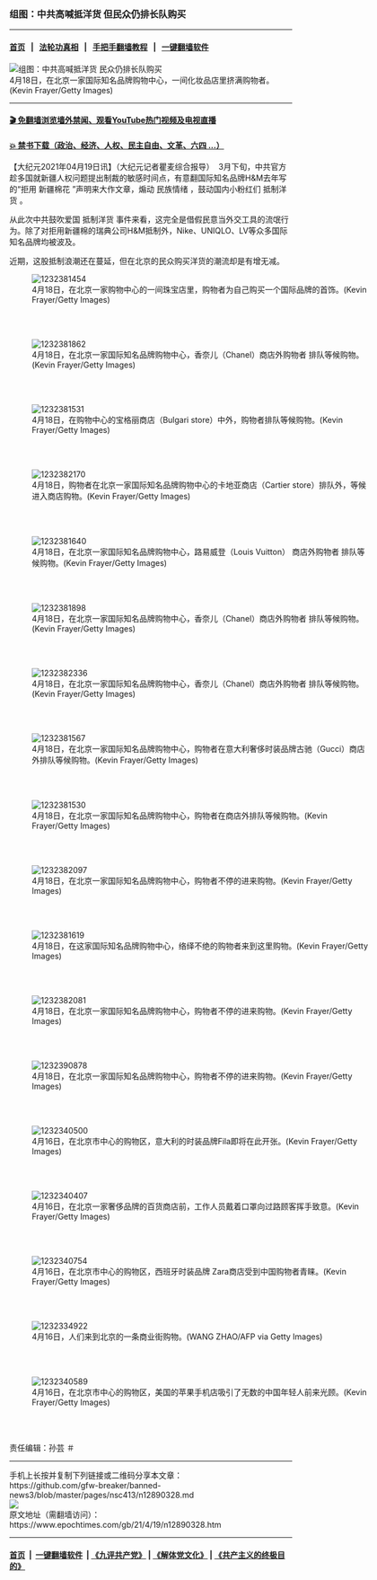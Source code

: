 ### 组图：中共高喊抵洋货 但民众仍排长队购买
------------------------

#### [首页](https://github.com/gfw-breaker/banned-news3/blob/master/README.md) &nbsp;&nbsp;|&nbsp;&nbsp; [法轮功真相](https://github.com/begood0513/basic/blob/master/README.md)  &nbsp;&nbsp;|&nbsp;&nbsp; [手把手翻墙教程](https://github.com/gfw-breaker/guides/wiki)  &nbsp;&nbsp;|&nbsp;&nbsp; [一键翻墙软件](https://github.com/gfw-breaker/nogfw/blob/master/README.md)  



<div><img alt="组图：中共高喊抵洋货 民众仍排长队购买" class="attachment-djy_600_400 size-djy_600_400 wp-post-image" src="https://i.epochtimes.com/assets/uploads/2021/04/id12890339-2104190619242124-600x400.jpg"/>
<div class="caption">
 4月18日，在北京一家国际知名品牌购物中心，一间化妆品店里挤满购物者。(Kevin Frayer/Getty Images)
</div></div><hr/>

#### [ 🎬  免翻墙浏览墙外禁闻、观看YouTube热门视频及电视直播](https://github.com/gfw-breaker/HelloWorld)

#### [ 💥  禁书下载（政治、经济、人权、民主自由、文革、六四 ...）](https://github.com/gfw-breaker/books/blob/master/README.md)

<div><p>
 【大纪元2021年04月19日讯】（大纪元记者瞿麦综合报导）  3月下旬，中共官方趁多国就新疆人权问题提出制裁的敏感时间点，有意翻国际知名品牌H&amp;M去年写的“拒用
 <ok href="https://www.epochtimes.com/gb/tag/%E6%96%B0%E7%96%86%E6%A3%89%E8%8A%B1.html">
  新疆棉花
 </ok>
 ”声明来大作文章，煽动
 <ok href="https://www.epochtimes.com/gb/tag/%E6%B0%91%E6%97%8F%E6%83%85%E7%BB%AA.html">
  民族情绪
 </ok>
 ，鼓动国内小粉红们
 <ok href="https://www.epochtimes.com/gb/tag/%E6%8A%B5%E5%88%B6%E6%B4%8B%E8%B4%A7.html">
  抵制洋货
 </ok>
 。
</p>
<p>
 从此次中共鼓吹爱国
 <ok href="https://www.epochtimes.com/gb/tag/%E6%8A%B5%E5%88%B6%E6%B4%8B%E8%B4%A7.html">
  抵制洋货
 </ok>
 事件来看，这完全是借假民意当外交工具的流氓行为。除了对拒用新疆棉的瑞典公司H&amp;M抵制外，Nike、UNIQLO、LV等众多国际知名品牌均被波及。
</p>
<p>
 近期，这股抵制浪潮还在蔓延，但在北京的民众购买洋货的潮流却是有增无减。
</p>
<figure aria-describedby="caption-attachment-12890356" class="wp-caption aligncenter" id="attachment_12890356" style="width: 600px">
 <ok href="https://i.epochtimes.com/assets/uploads/2021/04/id12890356-2104190619202124.jpg" target="_blank">
  <img alt="1232381454" class="size-large wp-image-12890356" src="https://i.epochtimes.com/assets/uploads/2021/04/id12890356-2104190619202124-600x441.jpg" title="1232381454"/>
 </ok>
 <br/><figcaption class="wp-caption-text" id="caption-attachment-12890356">
  4月18日，在北京一家购物中心的一间珠宝店里，购物者为自己购买一个国际品牌的首饰。(Kevin Frayer/Getty Images)
 </figcaption><br/>
</figure><br/>
<figure aria-describedby="caption-attachment-12890410" class="wp-caption aligncenter" id="attachment_12890410" style="width: 600px">
 <ok href="https://i.epochtimes.com/assets/uploads/2021/04/id12890410-2104190619362124.jpg" target="_blank">
  <img alt="1232381862" class="size-large wp-image-12890410" src="https://i.epochtimes.com/assets/uploads/2021/04/id12890410-2104190619362124-600x394.jpg" title="1232381862"/>
 </ok>
 <br/><figcaption class="wp-caption-text" id="caption-attachment-12890410">
  4月18日，在北京一家国际知名品牌购物中心，香奈儿（Chanel）商店外购物者 排队等候购物。(Kevin Frayer/Getty Images)
 </figcaption><br/>
</figure><br/>
<figure aria-describedby="caption-attachment-12890406" class="wp-caption aligncenter" id="attachment_12890406" style="width: 600px">
 <ok href="https://i.epochtimes.com/assets/uploads/2021/04/id12890406-2104190619342124.jpg" target="_blank">
  <img alt="1232381531" class="size-large wp-image-12890406" src="https://i.epochtimes.com/assets/uploads/2021/04/id12890406-2104190619342124-600x412.jpg" title="1232381531"/>
 </ok>
 <br/><figcaption class="wp-caption-text" id="caption-attachment-12890406">
  4月18日，在购物中心的宝格丽商店（Bulgari store）中外，购物者排队等候购物。(Kevin Frayer/Getty Images)
 </figcaption><br/>
</figure><br/>
<figure aria-describedby="caption-attachment-12890414" class="wp-caption aligncenter" id="attachment_12890414" style="width: 600px">
 <ok href="https://i.epochtimes.com/assets/uploads/2021/04/id12890414-2104190624202124.jpg" target="_blank">
  <img alt="1232382170" class="size-large wp-image-12890414" src="https://i.epochtimes.com/assets/uploads/2021/04/id12890414-2104190624202124-600x402.jpg" title="1232382170"/>
 </ok>
 <br/><figcaption class="wp-caption-text" id="caption-attachment-12890414">
  4月18日，购物者在北京一家国际知名品牌购物中心的卡地亚商店（Cartier store）排队外，等候进入商店购物。(Kevin Frayer/Getty Images)
 </figcaption><br/>
</figure><br/>
<figure aria-describedby="caption-attachment-12890419" class="wp-caption aligncenter" id="attachment_12890419" style="width: 600px">
 <ok href="https://i.epochtimes.com/assets/uploads/2021/04/id12890419-2104190619032124.jpg" target="_blank">
  <img alt="1232381640" class="size-large wp-image-12890419" src="https://i.epochtimes.com/assets/uploads/2021/04/id12890419-2104190619032124-600x403.jpg" title="1232381640"/>
 </ok>
 <br/><figcaption class="wp-caption-text" id="caption-attachment-12890419">
  4月18日，在北京一家国际知名品牌购物中心，路易威登（Louis Vuitton） 商店外购物者 排队等候购物。(Kevin Frayer/Getty Images)
 </figcaption><br/>
</figure><br/>
<figure aria-describedby="caption-attachment-12890459" class="wp-caption aligncenter" id="attachment_12890459" style="width: 600px">
 <ok href="https://i.epochtimes.com/assets/uploads/2021/04/id12890459-2104190619172124.jpg" target="_blank">
  <img alt="1232381898" class="size-large wp-image-12890459" src="https://i.epochtimes.com/assets/uploads/2021/04/id12890459-2104190619172124-600x393.jpg" title="1232381898"/>
 </ok>
 <br/><figcaption class="wp-caption-text" id="caption-attachment-12890459">
  4月18日，在北京一家国际知名品牌购物中心，香奈儿（Chanel）商店外购物者 排队等候购物。(Kevin Frayer/Getty Images)
 </figcaption><br/>
</figure><br/>
<figure aria-describedby="caption-attachment-12890423" class="wp-caption aligncenter" id="attachment_12890423" style="width: 600px">
 <ok href="https://i.epochtimes.com/assets/uploads/2021/04/id12890423-2104190619052124.jpg" target="_blank">
  <img alt="1232382336" class="size-large wp-image-12890423" src="https://i.epochtimes.com/assets/uploads/2021/04/id12890423-2104190619052124-600x407.jpg" title="1232382336"/>
 </ok>
 <br/><figcaption class="wp-caption-text" id="caption-attachment-12890423">
  4月18日，在北京一家国际知名品牌购物中心，香奈儿（Chanel）商店外购物者 排队等候购物。(Kevin Frayer/Getty Images)
 </figcaption><br/>
</figure><br/>
<figure aria-describedby="caption-attachment-12890452" class="wp-caption aligncenter" id="attachment_12890452" style="width: 600px">
 <ok href="https://i.epochtimes.com/assets/uploads/2021/04/id12890452-2104190619102124.jpg" target="_blank">
  <img alt="1232381567" class="size-large wp-image-12890452" src="https://i.epochtimes.com/assets/uploads/2021/04/id12890452-2104190619102124-600x430.jpg" title="1232381567"/>
 </ok>
 <br/><figcaption class="wp-caption-text" id="caption-attachment-12890452">
  4月18日，在北京一家国际知名品牌购物中心，购物者在意大利奢侈时装品牌古驰（Gucci）商店外排队等候购物。(Kevin Frayer/Getty Images)
 </figcaption><br/>
</figure><br/>
<figure aria-describedby="caption-attachment-12890456" class="wp-caption aligncenter" id="attachment_12890456" style="width: 600px">
 <ok href="https://i.epochtimes.com/assets/uploads/2021/04/id12890456-2104190619152124.jpg" target="_blank">
  <img alt="1232381530" class="size-large wp-image-12890456" src="https://i.epochtimes.com/assets/uploads/2021/04/id12890456-2104190619152124-600x405.jpg" title="1232381530"/>
 </ok>
 <br/><figcaption class="wp-caption-text" id="caption-attachment-12890456">
  4月18日，在北京一家国际知名品牌购物中心，购物者在商店外排队等候购物。(Kevin Frayer/Getty Images)
 </figcaption><br/>
</figure><br/>
<figure aria-describedby="caption-attachment-12890439" class="wp-caption aligncenter" id="attachment_12890439" style="width: 600px">
 <ok href="https://i.epochtimes.com/assets/uploads/2021/04/id12890439-2104190619072124.jpg" target="_blank">
  <img alt="1232382097" class="size-large wp-image-12890439" src="https://i.epochtimes.com/assets/uploads/2021/04/id12890439-2104190619072124-600x410.jpg" title="1232382097"/>
 </ok>
 <br/><figcaption class="wp-caption-text" id="caption-attachment-12890439">
  4月18日，在北京一家国际知名品牌购物中心，购物者不停的进来购物。(Kevin Frayer/Getty Images)
 </figcaption><br/>
</figure><br/>
<figure aria-describedby="caption-attachment-12890399" class="wp-caption aligncenter" id="attachment_12890399" style="width: 600px">
 <ok href="https://i.epochtimes.com/assets/uploads/2021/04/id12890399-2104190619272124.jpg" target="_blank">
  <img alt="1232381619" class="size-large wp-image-12890399" src="https://i.epochtimes.com/assets/uploads/2021/04/id12890399-2104190619272124-600x413.jpg" title="1232381619"/>
 </ok>
 <br/><figcaption class="wp-caption-text" id="caption-attachment-12890399">
  4月18日，在这家国际知名品牌购物中心，络绎不绝的购物者来到这里购物。(Kevin Frayer/Getty Images)
 </figcaption><br/>
</figure><br/>
<figure aria-describedby="caption-attachment-12890417" class="wp-caption aligncenter" id="attachment_12890417" style="width: 600px">
 <ok href="https://i.epochtimes.com/assets/uploads/2021/04/id12890417-2104190619002124.jpg" target="_blank">
  <img alt="1232382081" class="size-large wp-image-12890417" src="https://i.epochtimes.com/assets/uploads/2021/04/id12890417-2104190619002124-600x413.jpg" title="1232382081"/>
 </ok>
 <br/><figcaption class="wp-caption-text" id="caption-attachment-12890417">
  4月18日，在北京一家国际知名品牌购物中心，购物者不停的进来购物。(Kevin Frayer/Getty Images)
 </figcaption><br/>
</figure><br/>
<figure aria-describedby="caption-attachment-12890415" class="wp-caption aligncenter" id="attachment_12890415" style="width: 600px">
 <ok href="https://i.epochtimes.com/assets/uploads/2021/04/id12890415-2104190624222124.jpg" target="_blank">
  <img alt="1232390878" class="size-large wp-image-12890415" src="https://i.epochtimes.com/assets/uploads/2021/04/id12890415-2104190624222124-600x407.jpg" title="1232390878"/>
 </ok>
 <br/><figcaption class="wp-caption-text" id="caption-attachment-12890415">
  4月18日，在北京一家国际知名品牌购物中心，购物者不停的进来购物。(Kevin Frayer/Getty Images)
 </figcaption><br/>
</figure><br/>
<figure aria-describedby="caption-attachment-12890507" class="wp-caption aligncenter" id="attachment_12890507" style="width: 600px">
 <ok href="https://i.epochtimes.com/assets/uploads/2021/04/id12890507-2104190619222124.jpg" target="_blank">
  <img alt="1232340500" class="size-large wp-image-12890507" src="https://i.epochtimes.com/assets/uploads/2021/04/id12890507-2104190619222124-600x421.jpg" title="1232340500"/>
 </ok>
 <br/><figcaption class="wp-caption-text" id="caption-attachment-12890507">
  4月16日，在北京市中心的购物区，意大利的时装品牌Fila即将在此开张。(Kevin Frayer/Getty Images)
 </figcaption><br/>
</figure><br/>
<figure aria-describedby="caption-attachment-12890376" class="wp-caption aligncenter" id="attachment_12890376" style="width: 600px">
 <ok href="https://i.epochtimes.com/assets/uploads/2021/04/id12890376-2104190619312124.jpg" target="_blank">
  <img alt="1232340407" class="size-large wp-image-12890376" src="https://i.epochtimes.com/assets/uploads/2021/04/id12890376-2104190619312124-600x407.jpg" title="1232340407"/>
 </ok>
 <br/><figcaption class="wp-caption-text" id="caption-attachment-12890376">
  4月16日，在北京一家奢侈品牌的百货商店前，工作人员戴着口罩向过路顾客挥手致意。(Kevin Frayer/Getty Images)
 </figcaption><br/>
</figure><br/>
<figure aria-describedby="caption-attachment-12890370" class="wp-caption aligncenter" id="attachment_12890370" style="width: 600px">
 <ok href="https://i.epochtimes.com/assets/uploads/2021/04/id12890370-2104190619292124.jpg" target="_blank">
  <img alt="1232340754" class="size-large wp-image-12890370" src="https://i.epochtimes.com/assets/uploads/2021/04/id12890370-2104190619292124-600x387.jpg" title="1232340754"/>
 </ok>
 <br/><figcaption class="wp-caption-text" id="caption-attachment-12890370">
  4月16日，在北京市中心的购物区，西班牙时装品牌 Zara商店受到中国购物者青睐。(Kevin Frayer/Getty Images)
 </figcaption><br/>
</figure><br/>
<figure aria-describedby="caption-attachment-12890362" class="wp-caption aligncenter" id="attachment_12890362" style="width: 600px">
 <ok href="https://i.epochtimes.com/assets/uploads/2021/04/id12890362-2104190618582124.jpg" target="_blank">
  <img alt="1232334922" class="size-large wp-image-12890362" src="https://i.epochtimes.com/assets/uploads/2021/04/id12890362-2104190618582124-600x399.jpg" title="1232334922"/>
 </ok>
 <br/><figcaption class="wp-caption-text" id="caption-attachment-12890362">
  4月16日，人们来到北京的一条商业街购物。(WANG ZHAO/AFP via Getty Images)
 </figcaption><br/>
</figure><br/>
<figure aria-describedby="caption-attachment-12890358" class="wp-caption aligncenter" id="attachment_12890358" style="width: 600px">
 <ok href="https://i.epochtimes.com/assets/uploads/2021/04/id12890358-2104190619122124.jpg" target="_blank">
  <img alt="1232340589" class="size-large wp-image-12890358" src="https://i.epochtimes.com/assets/uploads/2021/04/id12890358-2104190619122124-600x400.jpg" title="1232340589"/>
 </ok>
 <br/><figcaption class="wp-caption-text" id="caption-attachment-12890358">
  4月16日，在北京市中心的购物区，美国的苹果手机店吸引了无数的中国年轻人前来光顾。(Kevin Frayer/Getty Images)
 </figcaption><br/>
</figure><br/>
<p>
 责任编辑：孙芸 ＃
</p>
</div>
<hr/>
手机上长按并复制下列链接或二维码分享本文章：<br/>
https://github.com/gfw-breaker/banned-news3/blob/master/pages/nsc413/n12890328.md <br/>
<a href='https://github.com/gfw-breaker/banned-news3/blob/master/pages/nsc413/n12890328.md'><img src='https://github.com/gfw-breaker/banned-news3/blob/master/pages/nsc413/n12890328.md.png'/></a> <br/>
原文地址（需翻墙访问）：https://www.epochtimes.com/gb/21/4/19/n12890328.htm


------------------------
#### [首页](https://github.com/gfw-breaker/banned-news3/blob/master/README.md) &nbsp;|&nbsp; [一键翻墙软件](https://github.com/gfw-breaker/nogfw/blob/master/README.md) &nbsp;| [《九评共产党》](https://github.com/gfw-breaker/9ping.md/blob/master/README.md#九评之一评共产党是什么) | [《解体党文化》](https://github.com/gfw-breaker/jtdwh.md/blob/master/README.md) | [《共产主义的终极目的》](https://github.com/gfw-breaker/gczydzjmd.md/blob/master/README.md)


<img src='http://gfw-breaker.win/banned-news3/pages/nsc413/n12890328.md' width='0px' height='0px'/>